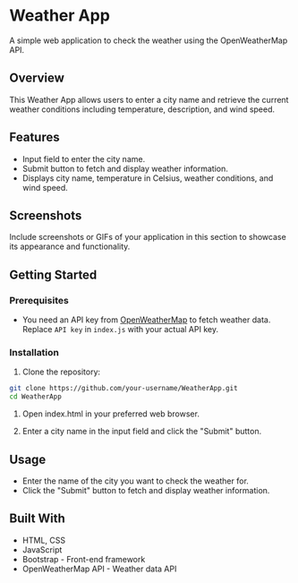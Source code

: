 # Weather App

A simple web application to check the weather using the OpenWeatherMap API.

## Overview

This Weather App allows users to enter a city name and retrieve the current weather conditions including temperature, description, and wind speed.

## Features

- Input field to enter the city name.
- Submit button to fetch and display weather information.
- Displays city name, temperature in Celsius, weather conditions, and wind speed.

## Screenshots

Include screenshots or GIFs of your application in this section to showcase its appearance and functionality.

## Getting Started

### Prerequisites

- You need an API key from [OpenWeatherMap](https://openweathermap.org/api) to fetch weather data. Replace `API key` in `index.js` with your actual API key.

### Installation

1. Clone the repository:

```bash
git clone https://github.com/your-username/WeatherApp.git
cd WeatherApp
```

1. Open index.html in your preferred web browser.

1. Enter a city name in the input field and click the "Submit" button.

## Usage
- Enter the name of the city you want to check the weather for.
- Click the "Submit" button to fetch and display weather information.

## Built With
- HTML, CSS
- JavaScript
- Bootstrap - Front-end framework
- OpenWeatherMap API - Weather data API
